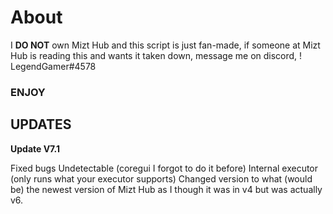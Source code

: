 # About
I **DO NOT** own Mizt Hub and this script is just fan-made, if someone at Mizt Hub is reading this and wants it taken down, message me on discord, ! LegendGamer#4578

### ENJOY

## UPDATES

**Update V7.1**

Fixed bugs
Undetectable (coregui I forgot to do it before)
Internal executor (only runs what your executor supports)
Changed version to what (would be) the newest version of Mizt Hub as I though it was in v4 but was actually v6.
